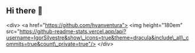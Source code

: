 ## Hi there 👋

<!--
**Hyanventura/Hyanventura** is a ✨ _special_ ✨ repository because its `README.md` (this file) appears on your GitHub profile.

Here are some ideas to get you started:

- 🔭 I’m currently working on ...
- 🌱 I’m currently learning ...
- 👯 I’m looking to collaborate on ...
- 🤔 I’m looking for help with ...
- 💬 Ask me about ...
- 📫 How to reach me: ...
- 😄 Pronouns: ...
- ⚡ Fun fact: ...
-->

\<div>
  \<a href="https://github.com/hyanventura">
  \<img height="180em" src="https://github-readme-stats.vercel.app/api?username=IgorSilvestre&show\_icons=true&theme=dracula&include\_all\_commits=true&count\_private=true"/>
\</div>

